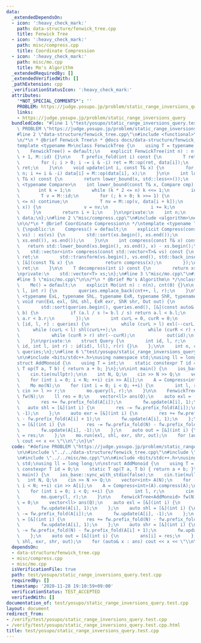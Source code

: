```yaml
---
data:
  _extendedDependsOn:
  - icon: ':heavy_check_mark:'
    path: data-structure/fenwick_tree.cpp
    title: Fenwick Tree
  - icon: ':heavy_check_mark:'
    path: misc/compress.cpp
    title: Coordinate Compression
  - icon: ':heavy_check_mark:'
    path: misc/mo.cpp
    title: Mo's Algorithm
  _extendedRequiredBy: []
  _extendedVerifiedWith: []
  _pathExtension: cpp
  _verificationStatusIcon: ':heavy_check_mark:'
  attributes:
    '*NOT_SPECIAL_COMMENTS*': ''
    PROBLEM: https://judge.yosupo.jp/problem/static_range_inversions_query
    links:
    - https://judge.yosupo.jp/problem/static_range_inversions_query
  bundledCode: "#line 1 \"test/yosupo/static_range_inversions_query.test.cpp\"\n#define\
    \ PROBLEM \"https://judge.yosupo.jp/problem/static_range_inversions_query\"\n\n\
    #line 2 \"data-structure/fenwick_tree.cpp\"\n#include <functional>\n#include <vector>\n\
    \n/*\n * @brief Fenwick Tree\n * @docs docs/data-structure/fenwick_tree.md\n */\n\
    template <typename M>\nclass FenwickTree {\n    using T = typename M::T;\n\npublic:\n\
    \    FenwickTree() = default;\n    explicit FenwickTree(int n) : n(n), data(n\
    \ + 1, M::id) {}\n\n    T prefix_fold(int i) const {\n        T ret = M::id;\n\
    \        for (; i > 0; i -= i & -i) ret = M::op(ret, data[i]);\n        return\
    \ ret;\n    }\n\n    void update(int i, const T& x) {\n        for (++i; i <=\
    \ n; i += i & -i) data[i] = M::op(data[i], x);\n    }\n\n    int lower_bound(const\
    \ T& x) const {\n        return lower_bound(x, std::less<>());\n    }\n\n    template\
    \ <typename Compare>\n    int lower_bound(const T& x, Compare cmp) const {\n \
    \       int k = 1;\n        while (k * 2 <= n) k <<= 1;\n        int i = 0;\n\
    \        T v = M::id;\n        for (; k > 0; k >>= 1) {\n            if (i + k\
    \ <= n) continue;\n            T nv = M::op(v, data[i + k]);\n            if (cmp(nv,\
    \ x)) {\n                v = nv;\n                i += k;\n            }\n   \
    \     }\n        return i + 1;\n    }\n\nprivate:\n    int n;\n    std::vector<T>\
    \ data;\n};\n#line 2 \"misc/compress.cpp\"\n#include <algorithm>\n#line 4 \"misc/compress.cpp\"\
    \n\n/*\n * @brief Coordinate Compression\n */\ntemplate <typename T>\nclass Compress\
    \ {\npublic:\n    Compress() = default;\n    explicit Compress(const std::vector<T>&\
    \ vs) : xs(vs) {\n        std::sort(xs.begin(), xs.end());\n        xs.erase(std::unique(xs.begin(),\
    \ xs.end()), xs.end());\n    }\n\n    int compress(const T& x) const {\n     \
    \   return std::lower_bound(xs.begin(), xs.end(), x) - xs.begin();\n    }\n\n\
    \    std::vector<int> compress(const std::vector<T>& vs) const {\n        std::vector<int>\
    \ ret;\n        std::transform(vs.begin(), vs.end(), std::back_inserter(ret),\
    \ [&](const T& x) {\n            return compress(x);\n        });\n        return\
    \ ret;\n    }\n\n    T decompress(int i) const {\n        return xs[i];\n    }\n\
    \nprivate:\n    std::vector<T> xs;\n};\n#line 3 \"misc/mo.cpp\"\n#include <cmath>\n\
    #line 5 \"misc/mo.cpp\"\n\n/*\n * @brief Mo's Algorithm\n */\nclass Mo {\npublic:\n\
    \    Mo() = default;\n    explicit Mo(int n) : n(n), cnt(0) {}\n\n    void query(int\
    \ l, int r) {\n        queries.emplace_back(cnt++, l, r);\n    }\n\n    template\
    \ <typename ExL, typename ShL, typename ExR, typename ShR, typename Out>\n   \
    \ void run(ExL exl, ShL shl, ExR exr, ShR shr, Out out) {\n        int s = sqrt(n);\n\
    \        std::sort(queries.begin(), queries.end(), [&](const auto& a, const auto&\
    \ b) {\n            if (a.l / s != b.l / s) return a.l < b.l;\n            return\
    \ a.r < b.r;\n        });\n        int curL = 0, curR = 0;\n        for (auto\
    \ [id, l, r] : queries) {\n            while (curL > l) exl(--curL);\n       \
    \     while (curL < l) shl(curL++);\n            while (curR < r) exr(curR++);\n\
    \            while (curR > r) shr(--curR);\n            out(id);\n        }\n\
    \    }\n\nprivate:\n    struct Query {\n        int id, l, r;\n        Query(int\
    \ id, int l, int r) : id(id), l(l), r(r) {}\n    };\n\n    int n, cnt;\n    std::vector<Query>\
    \ queries;\n};\n#line 6 \"test/yosupo/static_range_inversions_query.test.cpp\"\
    \n\n#include <bits/stdc++.h>\nusing namespace std;\nusing ll = long long;\n\n\
    struct AddMonoid {\n    using T = int;\n    static constexpr T id = 0;\n    static\
    \ T op(T a, T b) { return a + b; }\n};\n\nint main() {\n    ios_base::sync_with_stdio(false);\n\
    \    cin.tie(nullptr);\n\n    int N, Q;\n    cin >> N >> Q;\n    vector<int> A(N);\n\
    \    for (int i = 0; i < N; ++i) cin >> A[i];\n    A = Compress<int>(A).compress(A);\n\
    \    Mo mo(N);\n    for (int i = 0; i < Q; ++i) {\n        int l, r;\n       \
    \ cin >> l >> r;\n        mo.query(l, r);\n    }\n\n    FenwickTree<AddMonoid>\
    \ fw(N);\n    ll res = 0;\n    vector<ll> ans(Q);\n    auto exl = [&](int i) {\n\
    \        res += fw.prefix_fold(A[i]);\n        fw.update(A[i], 1);\n    };\n \
    \   auto shl = [&](int i) {\n        res -= fw.prefix_fold(A[i]);\n        fw.update(A[i],\
    \ -1);\n    };\n    auto exr = [&](int i) {\n        res += fw.prefix_fold(N)\
    \ - fw.prefix_fold(A[i] + 1);\n        fw.update(A[i], 1);\n    };\n    auto shr\
    \ = [&](int i) {\n        res -= fw.prefix_fold(N) - fw.prefix_fold(A[i] + 1);\n\
    \        fw.update(A[i], -1);\n    };\n    auto out = [&](int i) {\n        ans[i]\
    \ = res;\n    };\n    mo.run(exl, shl, exr, shr, out);\n    for (auto& x : ans)\
    \ cout << x << \"\\n\";\n}\n"
  code: "#define PROBLEM \"https://judge.yosupo.jp/problem/static_range_inversions_query\"\
    \n\n#include \"../../data-structure/fenwick_tree.cpp\"\n#include \"../../misc/compress.cpp\"\
    \n#include \"../../misc/mo.cpp\"\n\n#include <bits/stdc++.h>\nusing namespace\
    \ std;\nusing ll = long long;\n\nstruct AddMonoid {\n    using T = int;\n    static\
    \ constexpr T id = 0;\n    static T op(T a, T b) { return a + b; }\n};\n\nint\
    \ main() {\n    ios_base::sync_with_stdio(false);\n    cin.tie(nullptr);\n\n \
    \   int N, Q;\n    cin >> N >> Q;\n    vector<int> A(N);\n    for (int i = 0;\
    \ i < N; ++i) cin >> A[i];\n    A = Compress<int>(A).compress(A);\n    Mo mo(N);\n\
    \    for (int i = 0; i < Q; ++i) {\n        int l, r;\n        cin >> l >> r;\n\
    \        mo.query(l, r);\n    }\n\n    FenwickTree<AddMonoid> fw(N);\n    ll res\
    \ = 0;\n    vector<ll> ans(Q);\n    auto exl = [&](int i) {\n        res += fw.prefix_fold(A[i]);\n\
    \        fw.update(A[i], 1);\n    };\n    auto shl = [&](int i) {\n        res\
    \ -= fw.prefix_fold(A[i]);\n        fw.update(A[i], -1);\n    };\n    auto exr\
    \ = [&](int i) {\n        res += fw.prefix_fold(N) - fw.prefix_fold(A[i] + 1);\n\
    \        fw.update(A[i], 1);\n    };\n    auto shr = [&](int i) {\n        res\
    \ -= fw.prefix_fold(N) - fw.prefix_fold(A[i] + 1);\n        fw.update(A[i], -1);\n\
    \    };\n    auto out = [&](int i) {\n        ans[i] = res;\n    };\n    mo.run(exl,\
    \ shl, exr, shr, out);\n    for (auto& x : ans) cout << x << \"\\n\";\n}"
  dependsOn:
  - data-structure/fenwick_tree.cpp
  - misc/compress.cpp
  - misc/mo.cpp
  isVerificationFile: true
  path: test/yosupo/static_range_inversions_query.test.cpp
  requiredBy: []
  timestamp: '2020-11-28 19:10:59+09:00'
  verificationStatus: TEST_ACCEPTED
  verifiedWith: []
documentation_of: test/yosupo/static_range_inversions_query.test.cpp
layout: document
redirect_from:
- /verify/test/yosupo/static_range_inversions_query.test.cpp
- /verify/test/yosupo/static_range_inversions_query.test.cpp.html
title: test/yosupo/static_range_inversions_query.test.cpp
---
```

